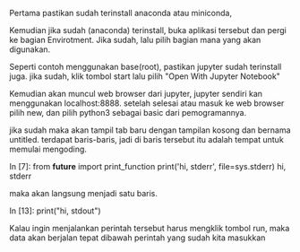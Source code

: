 Pertama pastikan sudah terinstall anaconda atau miniconda,

Kemudian jika sudah (anaconda) terinstall, buka aplikasi tersebut dan pergi ke bagian Envirotment.
Jika sudah, lalu pilih bagian mana yang akan digunakan.

Seperti contoh menggunakan base(root), pastikan jupyter sudah terinstall juga.
jika sudah, klik tombol start lalu pilih "Open With Jupyter Notebook"

Kemudian akan muncul web browser dari jupyter, jupyter sendiri kan menggunakan localhost:8888.
setelah selesai atau masuk ke web browser pilih new, dan pilih python3 sebagai basic dari pemogramannya.

jika sudah maka akan tampil tab baru dengan tampilan kosong dan bernama untitled.
terdapat baris-baris, jadi di baris tersebut itu adalah tempat untuk memulai mengoding.

In [7]:
from __future__ import print_function
print('hi, stderr', file=sys.stderr)
hi, stderr

maka akan langsung menjadi satu baris.

In [13]: print("hi, stdout")

Kalau ingin menjalankan perintah tersebut harus mengklik tombol run, maka data akan berjalan tepat dibawah perintah yang sudah kita masukkan
